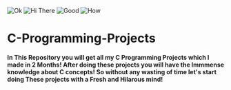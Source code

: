 ![Ok](https://forthebadge.com/images/badges/for-you.svg)
![Hi There](https://forthebadge.com/images/badges/made-with-c.svg)
![Good](https://forthebadge.com/images/badges/built-with-swag.svg)
![How](https://forthebadge.com/images/badges/built-by-developers.svg)
# C-Programming-Projects
**In This Repository you will get all my C Programming Projects which I made in 2  Months!
After doing these projects you will have the Immmense knowledge about C concepts!
So without any wasting of time let's start doing These projects with a Fresh and Hilarous mind!**

